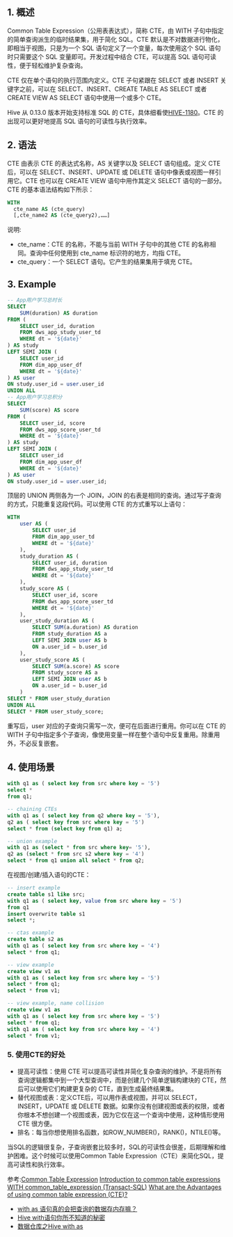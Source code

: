 
## 1. 概述

Common Table Expression（公用表表达式），简称 CTE，由 WITH 子句中指定的简单查询派生的临时结果集，用于简化 SQL。CTE 默认是不对数据进行物化，即相当于视图，只是为一个 SQL 语句定义了一个变量，每次使用这个 SQL 语句时只需要这个 SQL 变量即可。开发过程中结合 CTE，可以提高 SQL 语句可读性，便于轻松维护复杂查询。

CTE 仅在单个语句的执行范围内定义。CTE 子句紧跟在 SELECT 或者 INSERT 关键字之前，可以在 SELECT、INSERT、CREATE TABLE AS SELECT 或者 CREATE VIEW AS SELECT 语句中使用一个或多个 CTE。

Hive 从 0.13.0 版本开始支持标准 SQL 的 CTE，具体细看使[HIVE-1180](https://issues.apache.org/jira/browse/HIVE-1180)。CTE 的出现可以更好地提高 SQL 语句的可读性与执行效率。

## 2. 语法

CTE 由表示 CTE 的表达式名称，AS 关键字以及 SELECT 语句组成。定义 CTE 后，可以在 SELECT、INSERT、UPDATE 或 DELETE 语句中像表或视图一样引用它。CTE 也可以在 CREATE VIEW 语句中用作其定义 SELECT 语句的一部分。CTE 的基本语法结构如下所示：
```sql
WITH
  cte_name AS (cte_query)
  [,cte_name2 AS (cte_query2),……]
```
说明:
- cte_name：CTE 的名称，不能与当前 WITH 子句中的其他 CTE 的名称相同。查询中任何使用到 cte_name 标识符的地方，均指 CTE。
- cte_query：一个 SELECT 语句。它产生的结果集用于填充 CTE。

## 3. Example

```sql
-- App用户学习总时长
SELECT
    SUM(duration) AS duration
FROM (
    SELECT user_id, duration
    FROM dws_app_study_user_td
    WHERE dt = '${date}'
) AS study
LEFT SEMI JOIN (
    SELECT user_id
    FROM dim_app_user_df
    WHERE dt = '${date}'
) AS user
ON study.user_id = user.user_id
UNION ALL
-- App用户学习总积分
SELECT
    SUM(score) AS score
FROM (
    SELECT user_id, score
    FROM dws_app_score_user_td
    WHERE dt = '${date}'
) AS study
LEFT SEMI JOIN (
    SELECT user_id
    FROM dim_app_user_df
    WHERE dt = '${date}'
) AS user
ON study.user_id = user.user_id;
```
顶层的 UNION 两侧各为一个 JOIN，JOIN 的右表是相同的查询。通过写子查询的方式，只能重复这段代码。可以使用 CTE 的方式重写以上语句：
```sql
WITH
    user AS (
        SELECT user_id
        FROM dim_app_user_td
        WHERE dt = '${date}'
    ),
    study_duration AS (
        SELECT user_id, duration
        FROM dws_app_study_user_td
        WHERE dt = '${date}'
    ),
    study_score AS (
        SELECT user_id, score
        FROM dws_app_score_user_td
        WHERE dt = '${date}'
    ),
    user_study_duration AS (
        SELECT SUM(a.duration) AS duration
        FROM study_duration AS a
        LEFT SEMI JOIN user AS b
        ON a.user_id = b.user_id
    ),
    user_study_score AS (
        SELECT SUM(a.score) AS score
        FROM study_score AS a
        LEFT SEMI JOIN user AS b
        ON a.user_id = b.user_id
    )
SELECT * FROM user_study_duration
UNION ALL
SELECT * FROM user_study_score;
```
重写后，user 对应的子查询只需写一次，便可在后面进行重用。你可以在 CTE 的 WITH 子句中指定多个子查询，像使用变量一样在整个语句中反复重用。除重用外，不必反复嵌套。

## 4. 使用场景


```sql
with q1 as ( select key from src where key = '5')
select *
from q1;

-- chaining CTEs
with q1 as ( select key from q2 where key = '5'),
q2 as ( select key from src where key = '5')
select * from (select key from q1) a;

-- union example
with q1 as (select * from src where key= '5'),
q2 as (select * from src s2 where key = '4')
select * from q1 union all select * from q2;
```

在视图/创建/插入语句的CTE：
```sql
-- insert example
create table s1 like src;
with q1 as ( select key, value from src where key = '5')
from q1
insert overwrite table s1
select *;

-- ctas example
create table s2 as
with q1 as ( select key from src where key = '4')
select * from q1;

-- view example
create view v1 as
with q1 as ( select key from src where key = '5')
select * from q1;
select * from v1;

-- view example, name collision
create view v1 as
with q1 as ( select key from src where key = '5')
select * from q1;
with q1 as ( select key from src where key = '4')
select * from v1;
```

### 5. 使用CTE的好处

- 提高可读性：使用 CTE 可以提高可读性并简化复杂查询的维护。不是将所有查询逻辑都集中到一个大型查询中，而是创建几个简单逻辑构建块的 CTE，然后可以使用它们构建更复杂的 CTE，直到生成最终结果集。
- 替代视图或表：定义CTE后，可以用作表或视图，并可以 SELECT，INSERT，UPDATE 或 DELETE 数据。如果你没有创建视图或表的权限，或者你根本不想创建一个视图或表，因为它仅在这一个查询中使用，这种情形使用 CTE 很方便。
- 排名：每当你想使用排名函数，如ROW_NUMBER()，RANK()，NTILE()等。

当SQL的逻辑很复杂，子查询嵌套比较多时，SQL的可读性会很差，后期理解和维护困难。这个时候可以使用Common Table Expression（CTE）来简化SQL，提高可读性和执行效率。




参考:[Common Table Expression](https://cwiki.apache.org/confluence/display/Hive/Common+Table+Expression)
[Introduction to common table expressions](http://dcx.sybase.com/1100/en/dbusage_en11/commontblexpr-s-5414852.html)
[WITH common_table_expression (Transact-SQL)](https://docs.microsoft.com/zh-cn/sql/t-sql/queries/with-common-table-expression-transact-sql?view=sql-server-2017#syntax)
[What are the Advantages of using common table expression (CTE)?](http://www.codesolution.org/what-are-the-advantages-of-using-common-table-expression-cte/)
- [with as 语句真的会把查询的数据存内存嘛？](https://mp.weixin.qq.com/s/fBdKMxvZJ43Dp4NAyJAqLg#at)
- [Hive with语句你所不知道的秘密](https://blog.csdn.net/godlovedaniel/article/details/115480115)
- [数据仓库之Hive with as](https://mp.weixin.qq.com/s/y5d2lCTFxi4NKHqwNpxyDA)
